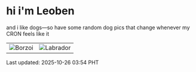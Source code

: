 # hi i'm Leoben

and i like dogs—so have some random dog pics that change whenever my CRON feels like it

|  |  |
|--------|----------|
| ![Borzoi](https://random-dog-vercel.vercel.app/api/random-borzoi?v=1761422069) | ![Labrador](https://random-dog-vercel.vercel.app/api/random-labrador?v=1761422069) |

Last updated: 2025-10-26 03:54 PHT
